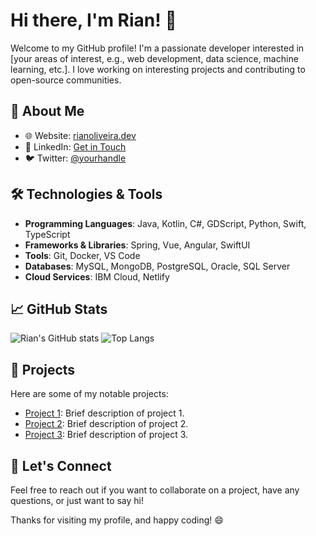 # Hi there, I'm Rian! 👋

Welcome to my GitHub profile! I'm a passionate developer interested in [your areas of interest, e.g., web development, data science, machine learning, etc.]. I love working on interesting projects and contributing to open-source communities.

## 🚀 About Me

- 🌐 Website: [rianoliveira.dev](https://rianoliveira.dev)
- 💼 LinkedIn: [Get in Touch](https://www.linkedin.com/in/rianoliveira)
- 🐦 Twitter: [@yourhandle](https://twitter.com/yourhandle)

## 🛠️ Technologies & Tools

- **Programming Languages**: Java, Kotlin, C#, GDScript, Python, Swift, TypeScript
- **Frameworks & Libraries**: Spring, Vue, Angular, SwiftUI
- **Tools**: Git, Docker, VS Code
- **Databases**: MySQL, MongoDB, PostgreSQL, Oracle, SQL Server
- **Cloud Services**: IBM Cloud, Netlify

## 📈 GitHub Stats

![Rian's GitHub stats](https://github-readme-stats.vercel.app/api?username=rian-io&show_icons=true&theme=radical)
![Top Langs](https://github-readme-stats.vercel.app/api/top-langs/?username=rian-io&layout=compact&theme=radical)

## 🔭 Projects

Here are some of my notable projects:

- [Project 1](https://github.com/rian-io/project1): Brief description of project 1.
- [Project 2](https://github.com/rian-io/project2): Brief description of project 2.
- [Project 3](https://github.com/rian-io/project3): Brief description of project 3.

## 💬 Let's Connect

Feel free to reach out if you want to collaborate on a project, have any questions, or just want to say hi!

Thanks for visiting my profile, and happy coding! 😄
